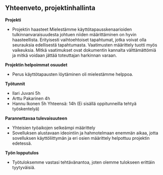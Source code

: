## Yhteenveto, projektinhallinta

**Projekti**

* Projektin haasteet
Mielestämme käyttötapausskenaarioiden tulkinnanvaraisuudesta johtuen niiden määrittäminen on hyvin haasteellista.
Erityisesti vaihtoehtoiset tapahtumat, jotka voivat olla seurauksia edellisestä tapahtumasta. 
Vaatimusten määrittely tuotti myös vaikeuksia. Mitkä vaatimukset ovat dokumentin kannalta välttämättömiä ja mitkä 
voidaan jättää toteuttajan harkinnan varaan. 

**Projektin helpoimmat osuudet**
- Perus käyttötapausten löytäminen oli mielestämme helppoa. 

**Työtunnit**
 - Ilari Juvani  5h
 - Arttu Pakarinen 4h
 - Hannu Ikonen 5h
Yhteensä: 14h (Ei sisällä oppitunneilla tehtyä työskentelyä)

**Parannettavaa tulevaisuuteen**
 - Yhteisien työaikojen selkeämpi määrittely
 - Sovelluksen alustavaan ideointiin ja hahmotelmaan enemmän aikaa, jotta sovelluksen käyttöliittymän ja eri osien määrittely helpottuu projektin edetessä.


**Työn lopputulos**
 - Työtuloksemme vastasi tehtävänantoa, joten olemme tulokseen erittäin tyytyväisiä.